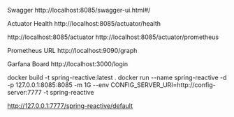 
Swagger
http://localhost:8085/swagger-ui.html#/

Actuator Health
http://localhost:8085/actuator/health

http://localhost:8085/actuator
http://localhost:8085/actuator/prometheus

Prometheus URL
http://localhost:9090/graph

Garfana Board
http://localhost:3000/login


docker build -t spring-reactive:latest .
docker run --name spring-reactive -d -p 127.0.0.1:8085:8085 -m 1G --env CONFIG_SERVER_URI=http://config-server:7777 -t spring-reactive 

http://127.0.0.1:7777/spring-reactive/default 